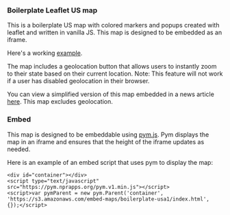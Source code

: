 ### Boilerplate Leaflet US map

This is a boilerplate US map with colored markers and popups created with leaflet and written in vanilla JS. This map is designed to be embedded as an iframe.

Here's a working [example](https://s3.amazonaws.com/embed-maps/boilerplate-usa1/index.html).

The map includes a geolocation button that allows users to instantly zoom to their state based on their current location. Note: This feature will not work if a user has disabled geolocation in their browser.

You can view a simplified version of this map embedded in a news article [here](https://www.pennlive.com/news/2019/06/these-16-nursing-pa-homes-are-among-the-worst-in-the-nation-federal-list-reveals.html). This map excludes geolocation.

### Embed

This map is designed to be embeddable using [pym.js](https://github.com/nprapps/pym.js/). Pym displays the map in an iframe and ensures that the height of the iframe updates as needed.

Here is an example of an embed script that uses pym to display the map:

```
<div id="container"></div>
<script type="text/javascript" src="https://pym.nprapps.org/pym.v1.min.js"></script>
<script>var pymParent = new pym.Parent('container', 'https://s3.amazonaws.com/embed-maps/boilerplate-usa1/index.html', {});</script>
```
